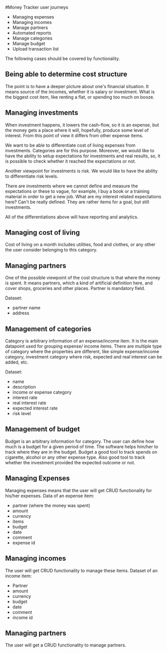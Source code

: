 #Money Tracker user journeys
 - Managing expenses
 - Managing incomes
 - Manage partners
 - Automated reports
 - Manage categories
 - Manage budget
 - Upload transaction list

The following cases should be covered by functionality.

## Being able to determine cost structure
The point is to have a deeper picture about one's financial situation. It means source of the incomes, whether
it is salary or investment. What is the biggest cost item, like renting a flat, or spending too much on booze.

## Managing investments
When investment happens, it lowers the cash-flow, so it is an expense, but the money gets a place where it will,
hopefully, produce some level of interest. From this point of view it differs from other expense items.

We want to be able to differentiate cost of living expenses from investments. Categories are for this purpose.
Moreover, we would like to have the ability to setup expectations for investments and real results, so, it is
possible to check whether it reached the expectations or not.

Another viewpoint for investments is risk. We would like to have the ability to differentiate risk levels.

There are investments where we cannot define and measure the expectations or these to vague, for example, I buy a
book or a training material in order to get a new job. What are my interest related expectations here? 
Can't be really defined. They are rather items for a goal, but still investments.

All of the differentiations above will have reporting and analytics.

## Managing cost of living
Cost of living on a month includes utilities, food and clothes, or any other the user consider belonging to
this category.

## Managing partners
One of the possible viewpoint of the cost structure is that where the money is spent. It means partners, which
a kind of artificial definition here, and cover shops, groceries and other places. Partner is mandatory field.

Dataset:
 - partner name
 - address
 
## Management of categories
Category is arbitrary information of an expense/income item. It is the main datapoint used for grouping expense/
income items. There are multiple type of category where the properties are different, like simple expense/income
category, investment category where risk, expected and real interest can be added, etc.

Dataset:
 - name
 - description
 - income or expense category
 - interest rate
 - real interest rate
 - expected interest rate
 - risk level
 
## Management of budget
Budget is an arbitrary information for category. The user can define how much is a budget for a given period of time.
The software helps him/her to track where they are in the budget.
Budget a good tool to track spends on cigarette, alcohol or any other expense type. Also good tool to track whether
the investment provided the expected outcome or not.

## Managing Expenses
 Managing expenses means that the user will get CRUD functionality for his/her
 expenses.
 Data of an expense item:
  - partner (where the money was spent)
  - amount
  - currency
  - items
  - budget
  - date
  - comment
  - expense id
  
## Managing incomes
The user will get CRUD functionality to manage these items.
Dataset of an income item:
 
 - Partner
 - amount
 - currency
 - budget
 - date
 - comment
 - income id 
 
## Managing partners
The user will get a CRUD functionality to manage partners.